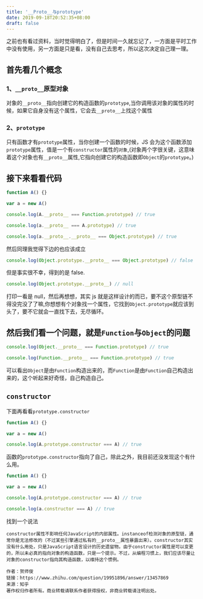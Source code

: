 ```yaml
---
title: '__Proto__与prototype'
date: 2019-09-18T20:52:35+08:00
draft: false
---
```


之前也有看过资料，当时觉得明白了，但是时间一久就忘记了，一方面是平时工作中没有使用，另一方面是只是看，没有自己去思考，所以这次决定自己理一理。

## 首先看几个概念

### 1、`__proto__`原型对象

对象的`__proto__`指向创建它的构造函数的`prototype`,当你调用该对象的属性的时候，如果它自身没有这个属性，它会去`__proto__`上找这个属性

### 2、`prototype`

只有函数才有`prototype`属性，当你创建一个函数的时候，JS 会为这个函数添加`prototype`属性，值是一个有`constructor`属性的`对象`,(对象两个字很关键，这意味着这个对象也有`__proto__`属性,它指向创建它的构造函数即`Object`的`prototype`。)

## 接下来看看代码

```js
function A() {}

var a = new A()

console.log(A.__proto__ === Function.prototype) // true

console.log(a.__proto__ === A.prototype) // true

console.log(a.__proto__.__proto__ === Object.prototype) // true
```

然后同理我觉得下边的也应该成立

```js
console.log(Object.prototype.__proto__ === Object.prototype) // false
```

但是事实很不幸，得到的是 false.

```js
console.log(Object.prototype.__proto__) // null
```

打印一看是 null，然后再想想，其实 js 就是这样设计的而已，要不这个原型链不得没完没了了嘛,你想想有个对象找一个属性，它找到`Object.prototype`就应该到头了，要不它就会一直找下去，无尽循环。

## 然后我们看一个问题，就是`Function`与`Object`的问题

```js
console.log(Object.__proto__ === Function.prototype) // true

console.log(Function.__proto__ === Function.prototype) // true
```

可以看出`Object`是由`Function`构造出来的，而`Function`是由`Function`自己构造出来的，这个听起来好奇怪，自己构造自己。

## `constructor`

下面再看看`prototype.constructor`

```js
function A() {}

var a = new A()

console.log(A.prototype.constructor === A) // true
```

函数的`prototype.constructor`指向了自己，除此之外，我目前还没发现这个有什么用。

```js
function A() {}

var a = new A()

console.log(A.prototype.constructor === A) // true

console.log(a.constructor === A) // true
```

找到一个说法

```
constructor属性不影响任何JavaScript的内部属性。instanceof检测对象的原型链，通常你是无法修改的（不过某些引擎通过私有的__proto__属性暴露出来）。constructor其实没有什么用处，只是JavaScript语言设计的历史遗留物。由于constructor属性是可以变更的，所以未必真的指向对象的构造函数，只是一个提示。不过，从编程习惯上，我们应该尽量让对象的constructor指向其构造函数，以维持这个惯例。

作者：贺师俊
链接：https://www.zhihu.com/question/19951896/answer/13457869
来源：知乎
著作权归作者所有。商业转载请联系作者获得授权，非商业转载请注明出处。
```
